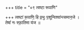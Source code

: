 +++
title = "०९ त्वष्टा रूपाणि"

+++
त्वष्टा॑ रू॒पाणि॒ हि प्र॒भुः प॒शून्विश्वा॑न्त्समान॒जे ।  
तेषां॑ नः स्फा॒तिमा य॑ज ॥